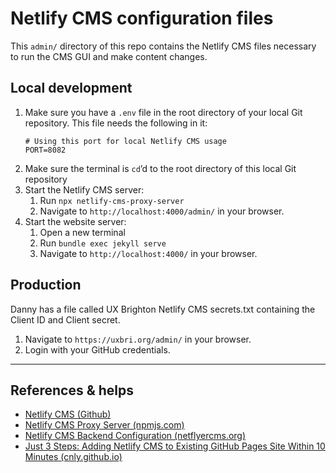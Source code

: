 # Netlify CMS configuration files

This `admin/` directory of this repo contains the Netlify CMS files necessary to run the CMS GUI and make content changes.

## Local development

1. Make sure you have a `.env` file in the root directory of your local Git repository. This file needs the following in it:
    ```env
    # Using this port for local Netlify CMS usage
    PORT=8082
    ```
2. Make sure the terminal is `cd`’d to the root directory of this local Git repository
3. Start the Netlify CMS server:
    1. Run `npx netlify-cms-proxy-server`
    2. Navigate to `http://localhost:4000/admin/` in your browser.
4. Start the website server:
    1. Open a new terminal
    2. Run `bundle exec jekyll serve`
    3. Navigate to `http://localhost:4000/` in your browser.

## Production

Danny has a file called UX Brighton Netlify CMS secrets.txt containing the Client ID and Client secret.

1. Navigate to `https://uxbri.org/admin/` in your browser.
2. Login with your GitHub credentials.

---

## References & helps

* [Netlify CMS (Github)](https://github.com/netlify/netlify-cms/tree/master#readme)
* [Netlify CMS Proxy Server (npmjs.com)](https://www.npmjs.com/package/netlify-cms-proxy-server)
* [Netlify CMS Backend Configuration (netflyercms.org)](https://www.netlifycms.org/docs/backends-overview)
* [Just 3 Steps: Adding Netlify CMS to Existing GitHub Pages Site Within 10 Minutes (cnly.github.io)](https://cnly.github.io/2018/04/14/just-3-steps-adding-netlify-cms-to-existing-github-pages-site-within-10-minutes.html)
